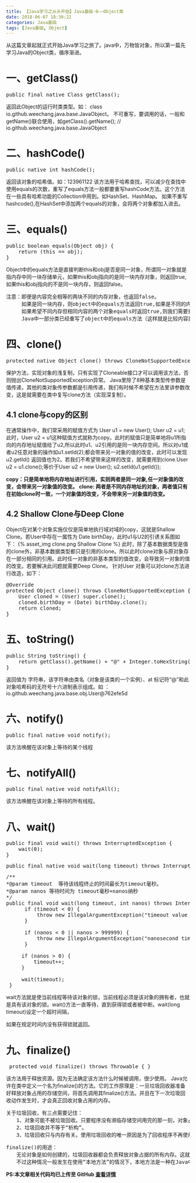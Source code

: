 ```yaml
---
title: 【Java学习之从头开始】Java基础-0——Object类
date: 2018-06-07 18:39:22
categories: Java基础
tags: [Java基础, Object]
---
```


从这篇文章起就正式开始Java学习之旅了。java中，万物皆对象，所以第一篇先学习Java的Object类，循序渐进。
<!-- more -->
# 一、getClass()

<pre>
public final native Class<?> getClass();
</pre>

返回此Object的运行时类类型。如： class io.github.weechang.java.base.JavaObject。
不可重写，要调用的话，一般和getName()联合使用，如getClass().getName(); // io.github.weechang.java.base.JavaObject


# 二、hashCode()

<pre>
public native int hashCode();
</pre>

返回该对象的哈希值。如：123961122
该方法用于哈希查找，可以减少在查找中使用equals的次数，重写了equals方法一般都要重写hashCode方法。这个方法在一些具有哈希功能的Collection中用到。如HashSet、HashMap。
如果不重写hashcode(),在HashSet中添加两个equals的对象，会将两个对象都加入进去。

# 三、equals()

<pre>
public boolean equals(Object obj) {
    return (this == obj);
}
</pre>

Object中的equals方法是直接判断this和obj是否是同一对象，所谓同一对象就是指内存中同一块存储单元，如果this和obj指向的是同一块内存对象，则返回true,如果this和obj指向的不是同一块内存，则返回false。

<pre>
注意：即便是内容完全相等的两块不同的内存对象，也返回false。
     如果是同一块内存，则object中的equals方法返回true,如果是不同的内存，则返回false
     如果希望不同内存但相同内容的两个对象equals时返回true,则我们需要重写父类的equal方法
     Java中一部分类已经重写了object中的equals方法（这样就是比较内容是否相等了），如基本的包装类型 Integer、Long、Boolean等，还有String。
</pre>


# 四、clone()

<pre>
protected native Object clone() throws CloneNotSupportedException;
</pre>

保护方法，实现对象的浅复制，只有实现了Cloneable接口才可以调用该方法，否则抛出CloneNotSupportedException异常。
Java里除了8种基本类型传参数是值传递，其他的类对象传参数都是引用传递，我们有时候不希望在方法里讲参数改变，这是就需要在类中复写clone方法（实现深复制）。

## 4.1 clone与copy的区别

在通常操作中，我们常采用的赋值方式为 User u1 = new User(); User u2 = u1;此时，User u2 = u1这种赋值方式就称为copy。此时的赋值只是简单地将u1所指向的内存地址赋值给了u2,所以此时u1、u2引用的是同一块内存空间。所以对u1或者u2任意对象的操作如u1.setId(2);都会带来另一对象的值的改变，此时可以发现u2.getId() 返回值也为2。若我们不希望带来这样的改变，就需要用到clone.User u2 = u1.clone();等价于User u2 = new User(); u2.setId(u1.getId());

<b>copy：只是简单地将内存地址进行引用，实则两者是同一对象,任一对象值的改变，会带来另一对象值的改变。</b>
<b>clone: 两者是不同内存地址的对象，两者值只有在初始clone时一致，一个对象值的改变，不会带来另一对象值的改变。</b>

## 4.2 Shallow Clone与Deep Clone
Object在对某个对象实施仅仅是简单地执行域对域的copy，这就是Shallow Clone。若User中存在一属性为 Date birthDay，此时u1与U2的引诱关系图如下：
{% asset_img clone.png Shallow Clone %}
此时，除了基本数据类型是值的clone外，非基本数据类型都只是引用的clone。所以此时clone对象与原对象存在一部分相同的引用。此时任一对象的非基本类型的值改变，会导致另一对象的值的改变。若要解决此问题就需要Deep Clone。
针对User 对象可以对clone方法进行改造，如下：
<pre>
@Override
protected Object clone() throws CloneNotSupportedException {
    User cloned = (User) super.clone();
    cloned.birthDay = (Date) birthDay.clone();
    return cloned;
}
</pre>

# 五、toString()

<pre>
public String toString() {
    return getClass().getName() + "@" + Integer.toHexString(hashCode());
}
</pre>

返回值为 字符串，该字符串由类名（对象是该类的一个实例）、at 标记符“@”和此对象哈希码的无符号十六进制表示组成。如 ：io.github.weechang.java.base.obj.User@762efe5d

# 六、notify()

<pre>
public final native void notify();
</pre>

该方法唤醒在该对象上等待的某个线程

# 七、notifyAll()

<pre>
public final native void notifyAll();
</pre>

该方法唤醒在该对象上等待的所有线程。

# 八、wait()

<pre>
public final void wait() throws InterruptedException {
    wait(0);
}
</pre>

<pre>
public final native void wait(long timeout) throws InterruptedException;
</pre>

<pre>
/**
*@param timeout  等待该线程终止的时间最长为timeout毫秒。 
*@param nanos 等待时间为 timeout毫秒+nanos纳秒
*/
public final void wait(long timeout, int nanos) throws InterruptedException {
      if (timeout < 0) {
          throw new IllegalArgumentException("timeout value is negative");
      }
  
      if (nanos < 0 || nanos > 999999) {
          throw new IllegalArgumentException("nanosecond timeout value out of range");
      }
 
     if (nanos > 0) {
         timeout++;
     }
 
     wait(timeout);
 }
</pre>

wait方法就是使当前线程等待该对象的锁，当前线程必须是该对象的拥有者，也就是具有该对象的锁。wait()方法一直等待，直到获得锁或者被中断。wait(long timeout)设定一个超时间隔，

如果在规定时间内没有获得锁就返回。

# 九、finalize()

<pre>
 protected void finalize() throws Throwable { }
</pre>
该方法用于释放资源。因为无法确定该方法什么时候被调用，很少使用。
Java允许在类中定义一个名为finalize()的方法。它的工作原理是：一旦垃圾回收器准备好释放对象占用的存储空间，将首先调用其finalize()方法。并且在下一次垃圾回收动作发生时，才会真正回收对象占用的内存。

<pre>
关于垃圾回收，有三点需要记住：
　　1、对象可能不被垃圾回收。只要程序没有濒临存储空间用完的那一刻，对象占用的空间就总也得不到释放。
　　2、垃圾回收并不等于“析构”。
　　3、垃圾回收只与内存有关。使用垃圾回收的唯一原因是为了回收程序不再使用的内存。
</pre>

<pre>
finalize()的用途：
　　无论对象是如何创建的，垃圾回收器都会负责释放对象占据的所有内存。这就将对finalize()的需求限制到一种特殊情况，即通过某种创建对象方式以外的方式为对象分配了存储空间。
　　不过这种情况一般发生在使用“本地方法”的情况下，本地方法是一种在Java中调用非Java代码的方式。
</pre>

<b>PS:本文章相关代码均已上传至 GitHub <a href="https://github.com/weechang/java-zero" target="_blank">查看详情</a></b>